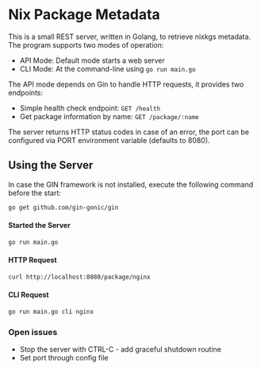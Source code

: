 # Nix Package Metadata

This is a small REST server, written in Golang, to retrieve nixkgs metadata. The program supports two modes of operation:

* API Mode: Default mode starts a web server
* CLI Mode: At the command-line using `go run main.go`

The API mode depends on Gin to handle HTTP requests, it provides two endpoints:

* Simple health check endpoint: `GET /health`
* Get package information by name: `GET /package/:name`

The server returns HTTP status codes in case of an error, the port can be configured via PORT environment variable (defaults to 8080).

## Using the Server

In case the GIN framework is not installed, execute the following command before the start:

```bash
go get github.com/gin-gonic/gin
```

#### Started the Server

```bash
go run main.go
```

#### HTTP Request

```bash
curl http://localhost:8080/package/nginx
```

#### CLI Request

```bash
go run main.go cli nginx
```

### Open issues
* Stop the server with CTRL-C - add graceful shutdown routine
* Set port through config file
